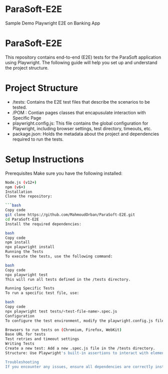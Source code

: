 # ParaSoft-E2E
Sample Demo Playwright E2E on Banking App

# ParaSoft-E2E
This repository contains end-to-end (E2E) tests for the ParaSoft application using Playwright. The following guide will help you set up and understand the project structure.

# Project Structure
>
- /tests: Contains the E2E test files that describe the scenarios to be tested.
- /POM : Contian pages classes that encapusulate interaction with Specific Page
- playwright.config.js: This file contains the global configuration for Playwright, including browser settings, test directory, timeouts, etc.
- package.json: Holds the metadata about the project and dependencies required to run the tests.


# Setup Instructions
Prerequisites
Make sure you have the following installed:

```bash
Node.js (v12+)
npm (v6+)
Installation
Clone the repository:

```bash
Copy code
git clone https://github.com/MahmoudOrban/ParaSoft-E2E.git
cd ParaSoft-E2E
Install the required dependencies:

bash
Copy code
npm install
npx playwright install 
Running the Tests
To execute the tests, use the following command:

bash
Copy code
npx playwright test
This will run all tests defined in the /tests directory.

Running Specific Tests
To run a specific test file, use:

bash
Copy code
npx playwright test tests/<test-file-name>.spec.js
Configuration
To configure the test environment, modify the playwright.config.js file. Here you can specify:

Browsers to run tests on (Chromium, Firefox, WebKit)
Base URL for tests
Test retries and timeout settings
Writing Tests
Create a new test: Add a new .spec.js file in the /tests directory.
Structure: Use Playwright's built-in assertions to interact with elements on the page and verify outcomes.

Troubleshooting
If you encounter any issues, ensure all dependencies are correctly installed, and your Node.js version is up to date.
